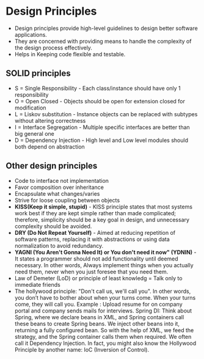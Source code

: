 # Design Principles

- Design principles provide high-level guidelines to design better software applications. 
- They are concerned with providing means to handle the complexity of the design process effectively.
- Helps in Keeping code flexible and testable.


## SOLID principles

- S = Single Responsibility - Each class/instance should have only 1 responsibility
- O = Open Closed - Objects should be open for extension closed for modification
- L = Liskov substitution - Instance objects can be replaced with subtypes without altering correctness
- I = Interface Segregation - Multiple specific interfaces are better than big general one
- D = Dependency Injection - High level and Low level modules should both depend on abstraction

## Other design principles

- Code to interface not implementation
- Favor composition over inheritance
- Encapsulate what changes/varies
- Strive for loose coupling between objects
- **KISS(Keep it simple, stupid)** - KISS principle states that most systems work best if they are kept simple rather than made complicated; therefore, simplicity should be a key goal in design, and unnecessary complexity should be avoided. 
- **DRY (Do Not Repeat Yourself)** - Aimed at reducing repetition of software patterns, replacing it with abstractions or using data normalization to avoid redundancy.
- **YAGNI (You Aren't Gonna Need It) or You don't need it now" (YDNIN)** - It states a programmer should not add functionality until deemed necessary. In other words, Always     implement things when you actually need them, never when you just foresee that you need them.
- Law of Demeter (LoD) or principle of least knowledg = Talk only to immediate friends
- The hollywood principle: "Don't call us, we'll call you". In other words, you don’t have to bother about when your turns come. When your turns come, they will call you.          Example : Upload resume for on company portal and company sends mails for interviews. 
   Spring DI: Think about Spring, where we declare beans in XML, and Spring containers call these beans to create Spring beans. We inject other beans into it, returning a fully    configured bean. So with the help of XML, we feed the strategy, and the Spring container calls them when required. We often call it Dependency Injection. In fact, you might    also know the Hollywood Principle by another name: IoC (Inversion of Control).

